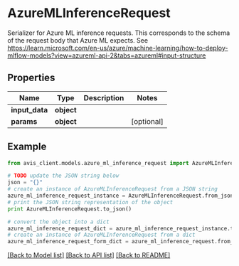 # AzureMLInferenceRequest

Serializer for Azure ML inference requests. This corresponds to the schema of the request body that Azure ML expects. See https://learn.microsoft.com/en-us/azure/machine-learning/how-to-deploy-mlflow-models?view=azureml-api-2&tabs=azureml#input-structure

## Properties

Name | Type | Description | Notes
------------ | ------------- | ------------- | -------------
**input_data** | **object** |  | 
**params** | **object** |  | [optional] 

## Example

```python
from avis_client.models.azure_ml_inference_request import AzureMLInferenceRequest

# TODO update the JSON string below
json = "{}"
# create an instance of AzureMLInferenceRequest from a JSON string
azure_ml_inference_request_instance = AzureMLInferenceRequest.from_json(json)
# print the JSON string representation of the object
print AzureMLInferenceRequest.to_json()

# convert the object into a dict
azure_ml_inference_request_dict = azure_ml_inference_request_instance.to_dict()
# create an instance of AzureMLInferenceRequest from a dict
azure_ml_inference_request_form_dict = azure_ml_inference_request.from_dict(azure_ml_inference_request_dict)
```
[[Back to Model list]](../README.md#documentation-for-models) [[Back to API list]](../README.md#documentation-for-api-endpoints) [[Back to README]](../README.md)


